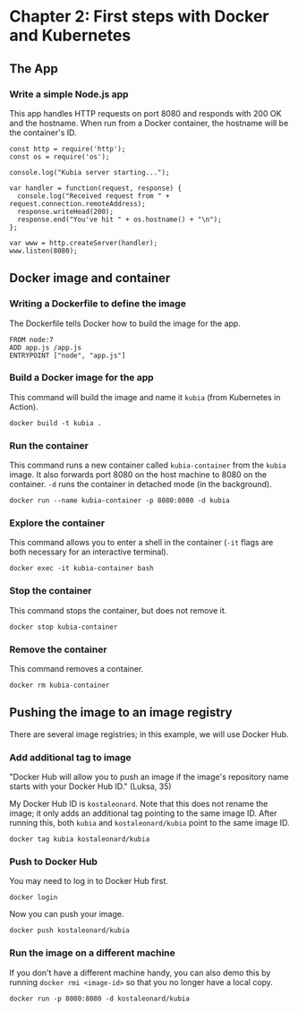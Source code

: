 # Chapter 2: First steps with Docker and Kubernetes

## The App

### Write a simple Node.js app

This app handles HTTP requests on port 8080 and responds with 200 OK and the hostname. When run from a Docker container, the hostname will be the container's ID.

```
const http = require('http');
const os = require('os');

console.log("Kubia server starting...");

var handler = function(request, response) {
  console.log("Received request from " + request.connection.remoteAddress);
  response.writeHead(200);
  response.end("You've hit " + os.hostname() + "\n");
};

var www = http.createServer(handler);
www.listen(8080);
```

## Docker image and container

### Writing a Dockerfile to define the image

The Dockerfile tells Docker how to build the image for the app.

```
FROM node:7
ADD app.js /app.js
ENTRYPOINT ["node", "app.js"]
```

### Build a Docker image for the app

This command will build the image and name it `kubia` (from Kubernetes in Action).

```
docker build -t kubia .
```

### Run the container

This command runs a new container called `kubia-container` from the `kubia` image. It also forwards port 8080 on the host machine to 8080 on the container. `-d` runs the container in detached mode (in the background).

```
docker run --name kubia-container -p 8080:8080 -d kubia
```

### Explore the container

This command allows you to enter a shell in the container (`-it` flags are both necessary for an interactive terminal).

```
docker exec -it kubia-container bash
```

### Stop the container

This command stops the container, but does not remove it.

```
docker stop kubia-container
```

### Remove the container

This command removes a container.

```
docker rm kubia-container
```

## Pushing the image to an image registry

There are several image registries; in this example, we will use Docker Hub.

### Add additional tag to image

"Docker Hub will allow you to push an image if the image's repository name starts with your Docker Hub ID." (Luksa, 35)

My Docker Hub ID is `kostaleonard`. Note that this does not rename the image; it only adds an additional tag pointing to the same image ID. After running this, both `kubia` and `kostaleonard/kubia` point to the same image ID.

```
docker tag kubia kostaleonard/kubia
```

### Push to Docker Hub

You may need to log in to Docker Hub first.

```
docker login
```

Now you can push your image.

```
docker push kostaleonard/kubia
```

### Run the image on a different machine

If you don't have a different machine handy, you can also demo this by running `docker rmi <image-id>` so that you no longer have a local copy.

```
docker run -p 8080:8080 -d kostaleonard/kubia
```
